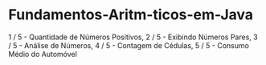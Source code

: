 # Fundamentos-Aritm-ticos-em-Java
1 / 5 - Quantidade de Números Positivos, 2 / 5 - Exibindo Números Pares, 3 / 5 - Análise de Números, 4 / 5 - Contagem de Cédulas, 5 / 5 - Consumo Médio do Automóvel
